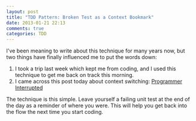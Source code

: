 ```yaml
---
layout: post
title: "TDD Pattern: Broken Test as a Context Bookmark"
date: 2013-01-21 22:13
comments: true
categories: TDD
---
```

I've been meaning to write about this technique for many years now, but two things have finally influenced me to put the words down:  

1. I took a trip last week which kept me from coding, and I used this technique to get me back on track this morning.
2. I came across this post today about context switching: [Programmer Interrupted](http://blog.ninlabs.com/2013/01/programmer-interrupted/)

The technique is this simple. Leave yourself a failing unit test at the end of the day as a reminder of where you were. This will help you get back into the flow the next time you start coding.